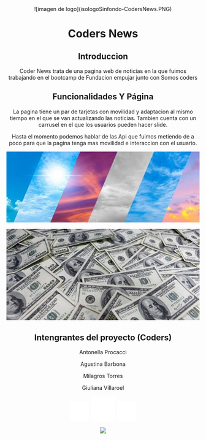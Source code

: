 

<center>![imagen de logo](isologoSinfondo-CodersNews.PNG)</center> 
 
<h1 align="center"> Coders News</h1>

<h2 align="center"> Introduccion</h2>
<p><center>Coder News trata de una pagina web de noticias en la que fuimos trabajando en el bootcamp de Fundacion empujar junto con Somos coders</p>


<h2 align="center">Funcionalidades Y Página</h2>

La pagina tiene un par de tarjetas con movilidad y adaptacion al mismo tiempo en el que se van actualizando las noticias. Tambien cuenta con un carrusel en el que los usuarios pueden hacer slide.


 Hasta el momento podemos hablar de las Api que fuimos metiendo de a poco para que la pagina tenga mas movilidad e interaccion con el usuario.


![imagen del clima](clima.jpg)



![imagen del dolar](dolares.jpg)




 <h2 align="center"> Intengrantes del proyecto (Coders) </h2>
  <p><center> Antonella Procacci</center></p>
  <p><center> Agustina Barbona</center></p>
  <p><center> Milagros Torres</center></p>
  <p><center> Giuliana Villaroel</center></p>
<p align="left">
<center>

![insignia 1](figma.png) ![insignia 2](github-blanco.png) 
![insignia3](trello.png) 

   <img src="https://img.shields.io/badge/STATUS-EN%20DESAROLLO-green">
   </p> </center>


